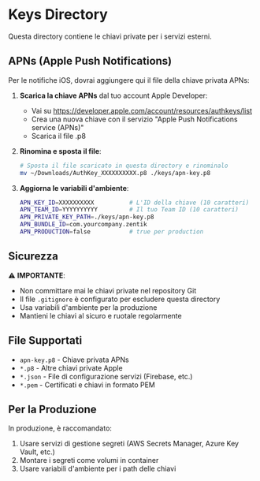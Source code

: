 # Keys Directory

Questa directory contiene le chiavi private per i servizi esterni.

## APNs (Apple Push Notifications)

Per le notifiche iOS, dovrai aggiungere qui il file della chiave privata APNs:

1. **Scarica la chiave APNs** dal tuo account Apple Developer:
   - Vai su https://developer.apple.com/account/resources/authkeys/list
   - Crea una nuova chiave con il servizio "Apple Push Notifications service (APNs)"
   - Scarica il file .p8

2. **Rinomina e sposta il file**:
   ```bash
   # Sposta il file scaricato in questa directory e rinominalo
   mv ~/Downloads/AuthKey_XXXXXXXXXX.p8 ./keys/apn-key.p8
   ```

3. **Aggiorna le variabili d'ambiente**:
   ```bash
   APN_KEY_ID=XXXXXXXXXX          # L'ID della chiave (10 caratteri)
   APN_TEAM_ID=YYYYYYYYYY         # Il tuo Team ID (10 caratteri)
   APN_PRIVATE_KEY_PATH=./keys/apn-key.p8
   APN_BUNDLE_ID=com.yourcompany.zentik
   APN_PRODUCTION=false           # true per production
   ```

## Sicurezza

⚠️ **IMPORTANTE**: 
- Non committare mai le chiavi private nel repository Git
- Il file `.gitignore` è configurato per escludere questa directory
- Usa variabili d'ambiente per la produzione
- Mantieni le chiavi al sicuro e ruotale regolarmente

## File Supportati

- `apn-key.p8` - Chiave privata APNs
- `*.p8` - Altre chiavi private Apple
- `*.json` - File di configurazione servizi (Firebase, etc.)
- `*.pem` - Certificati e chiavi in formato PEM

## Per la Produzione

In produzione, è raccomandato:
1. Usare servizi di gestione segreti (AWS Secrets Manager, Azure Key Vault, etc.)
2. Montare i segreti come volumi in container
3. Usare variabili d'ambiente per i path delle chiavi
